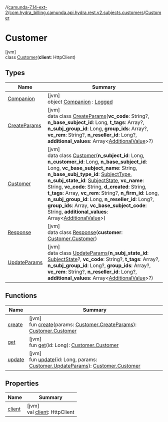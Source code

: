 //[camunda-7.14-ext-2](../../../index.md)/[com.hydra_billing.camunda.api.hydra.rest.v2.subjects.customers](../index.md)/[Customer](index.md)

# Customer

[jvm]\
class [Customer](index.md)(**client**: HttpClient)

## Types

| Name | Summary |
|---|---|
| [Companion](-companion/index.md) | [jvm]<br>object [Companion](-companion/index.md) : [Logged](../../com.hydra_billing.camunda.Logger/-logged/index.md) |
| [CreateParams](-create-params/index.md) | [jvm]<br>data class [CreateParams](-create-params/index.md)(**vc_code**: String?, **n_base_subject_id**: Long, **t_tags**: Array<String>?, **n_subj_group_id**: Long, **group_ids**: Array<Long>?, **vc_rem**: String?, **n_reseller_id**: Long?, **additional_values**: Array<[AdditionalValue](../../com.hydra_billing.camunda.api.hydra.common_types/-additional-value/index.md)>?) |
| [Customer](-customer/index.md) | [jvm]<br>data class [Customer](-customer/index.md)(**n_subject_id**: Long, **n_customer_id**: Long, **n_base_subject_id**: Long, **vc_base_subject_name**: String, **n_base_subj_type_id**: [SubjectType](../../com.hydra_billing.camunda.api.hydra.common_types/-subject-type/index.md), **n_subj_state_id**: [SubjectState](../../com.hydra_billing.camunda.api.hydra.common_types/-subject-state/index.md), **vc_name**: String, **vc_code**: String, **d_created**: String, **t_tags**: Array<String>, **vc_rem**: String?, **n_firm_id**: Long, **n_subj_group_id**: Long, **n_reseller_id**: Long?, **group_ids**: Array<Long>, **vc_base_subject_code**: String, **additional_values**: Array<[AdditionalValue](../../com.hydra_billing.camunda.api.hydra.common_types/-additional-value/index.md)>) |
| [Response](-response/index.md) | [jvm]<br>data class [Response](-response/index.md)(**customer**: [Customer.Customer](-customer/index.md)) |
| [UpdateParams](-update-params/index.md) | [jvm]<br>data class [UpdateParams](-update-params/index.md)(**n_subj_state_id**: [SubjectState](../../com.hydra_billing.camunda.api.hydra.common_types/-subject-state/index.md)?, **vc_code**: String?, **t_tags**: Array<String>?, **n_subj_group_id**: Long?, **group_ids**: Array<Long>?, **vc_rem**: String?, **n_reseller_id**: Long?, **additional_values**: Array<[AdditionalValue](../../com.hydra_billing.camunda.api.hydra.common_types/-additional-value/index.md)>?) |

## Functions

| Name | Summary |
|---|---|
| [create](create.md) | [jvm]<br>fun [create](create.md)(params: [Customer.CreateParams](-create-params/index.md)): [Customer.Customer](-customer/index.md) |
| [get](get.md) | [jvm]<br>fun [get](get.md)(id: Long): [Customer.Customer](-customer/index.md) |
| [update](update.md) | [jvm]<br>fun [update](update.md)(id: Long, params: [Customer.UpdateParams](-update-params/index.md)): [Customer.Customer](-customer/index.md) |

## Properties

| Name | Summary |
|---|---|
| [client](client.md) | [jvm]<br>val [client](client.md): HttpClient |
